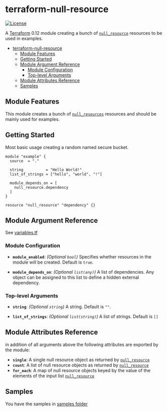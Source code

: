# terraform-null-resource

[![License](https://img.shields.io/badge/License-Apache%202.0-brightgreen.svg)](https://opensource.org/licenses/Apache-2.0)

A [Terraform](https://www.terraform.io) 0.12 module creating a bunch of
[`null_resource`](https://www.terraform.io/docs/providers/null/resource.html) resources to be used in examples.

- [terraform-null-resource](#terraform-null-resource)
  - [Module Features](#module-features)
  - [Getting Started](#getting-started)
  - [Module Argument Reference](#module-argument-reference)
    - [Module Configuration](#module-configuration)
    - [Top-level Arguments](#top-level-arguments)
  - [Module Attributes Reference](#module-attributes-reference)
  - [Samples](#samples)

## Module Features

This module creates a bunch of
[`null_resources`](https://www.terraform.io/docs/providers/null/index.html)
resources and should be mainly used for examples.

## Getting Started

Most basic usage creating a random named secure bucket.

```hcl
module "example" {
  source  = "."

  string          = "Hello World!"
  list_of_strings = ["hello", "world", "!"]

  module_depends_on = [
    null_resource.dependency
  ]
}

resource "null_resource" "dependency" {}
```

## Module Argument Reference

See [variables.tf](variables.tf)

### Module Configuration

- **`module_enabled`**: *(Optional `bool`)*
Specifies whether resources in the module will be created.
Default is `true`.

- **`module_depends_on`**: *(Optional `list(any)`)*
A list of dependencies. Any object can be assigned to this list to define a hidden
external dependency.

### Top-level Arguments

- **`string`**: *(Optional `string`)*
A string.
Default is `""`.

- **`list_of_strings`**: *(Optional `list(string)`)*
A list of strings.
Default is `[]`

## Module Attributes Reference

in addition of all arguments above the following attributes are exported by the module:

- **`single`**: A single null resource object as returned by
  [`null_resource`](https://www.terraform.io/docs/providers/null/resource.html#attributes-reference)
- **`count`**: A list of null resource objects as returned by
  [`null_resource`](https://www.terraform.io/docs/providers/null/resource.html#attributes-reference)
- **`for_each`**: A map of null resource objects keyed by the value of the elements of the input list
  [`null_resource`](https://www.terraform.io/docs/providers/null/resource.html#attributes-reference)

## Samples

You have the samples in [samples folder](../../samples/terraform-null-resource/)
